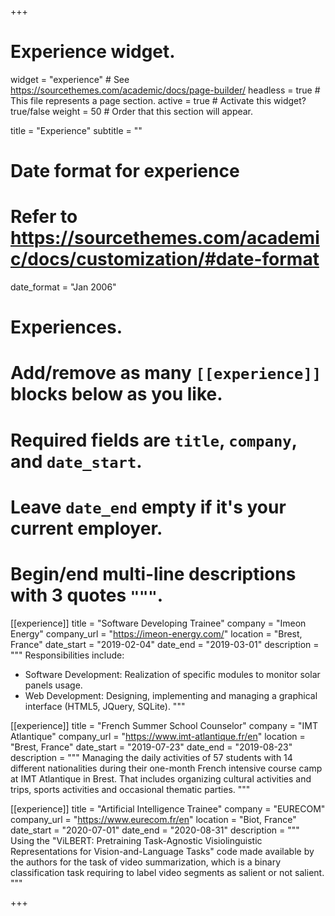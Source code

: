 +++
# Experience widget.
widget = "experience"  # See https://sourcethemes.com/academic/docs/page-builder/
headless = true  # This file represents a page section.
active = true  # Activate this widget? true/false
weight = 50  # Order that this section will appear.

title = "Experience"
subtitle = ""

# Date format for experience
#   Refer to https://sourcethemes.com/academic/docs/customization/#date-format
date_format = "Jan 2006"

# Experiences.
#   Add/remove as many `[[experience]]` blocks below as you like.
#   Required fields are `title`, `company`, and `date_start`.
#   Leave `date_end` empty if it's your current employer.
#   Begin/end multi-line descriptions with 3 quotes `"""`.
[[experience]]
  title = "Software Developing Trainee"
  company = "Imeon Energy"
  company_url = "https://imeon-energy.com/"
  location = "Brest, France"
  date_start = "2019-02-04"
  date_end = "2019-03-01"
  description = """
  Responsibilities include:
  
  * Software Development: Realization of specific modules to monitor solar panels usage.
  * Web Development: Designing, implementing and managing a graphical interface (HTML5, JQuery, SQLite).
  """

[[experience]]
  title = "French Summer School Counselor"
  company = "IMT Atlantique"
  company_url = "https://www.imt-atlantique.fr/en"
  location = "Brest, France"
  date_start = "2019-07-23"
  date_end = "2019-08-23"
  description = """
  Managing the daily activities of 57 students with 14 different nationalities during their one-month French intensive course camp at IMT Atlantique in Brest. That includes organizing cultural activities and trips, sports activities and occasional thematic parties.
  """

[[experience]]
  title = "Artificial Intelligence Trainee"
  company = "EURECOM"
  company_url = "https://www.eurecom.fr/en"
  location = "Biot, France"
  date_start = "2020-07-01"
  date_end = "2020-08-31"
  description = """
  Using the "ViLBERT: Pretraining Task-Agnostic Visiolinguistic Representations for Vision-and-Language Tasks" code made available by the authors for the task of video summarization, which is a binary classification task requiring to label video segments as salient or not salient.
  """


+++
